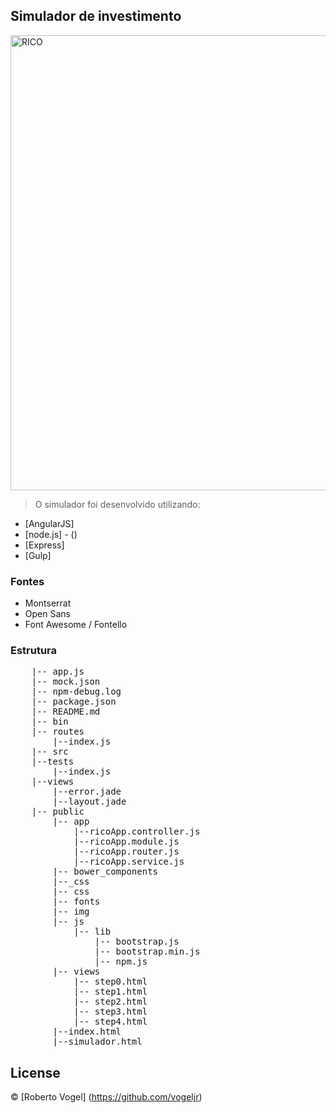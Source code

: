 ## Simulador de investimento

<img width="728" src="http://padroesdecandlestick.com.br/rico/layout.jpg" alt="RICO">

>O simulador foi desenvolvido utilizando:

* [AngularJS]
* [node.js] - ()
* [Express]
* [Gulp]

### Fontes

* Montserrat
* Open Sans
* Font Awesome / Fontello

### Estrutura

<pre>
    |-- app.js
    |-- mock.json
    |-- npm-debug.log
    |-- package.json
    |-- README.md
    |-- bin
    |-- routes
        |--index.js
    |-- src
    |--tests
        |--index.js
    |--views
        |--error.jade
        |--layout.jade
    |-- public
        |-- app
            |--ricoApp.controller.js
            |--ricoApp.module.js
            |--ricoApp.router.js
            |--ricoApp.service.js
        |-- bower_components
        |--_css
        |-- css
        |-- fonts
        |-- img
        |-- js
            |-- lib
                |-- bootstrap.js
                |-- bootstrap.min.js
                |-- npm.js
        |-- views
            |-- step0.html
            |-- step1.html
            |-- step2.html
            |-- step3.html
            |-- step4.html
        |--index.html
        |--simulador.html
</pre>

## License

 © [Roberto Vogel] (https://github.com/vogeljr)